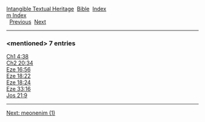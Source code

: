 [Intangible Textual Heritage](../../index)  [Bible](../index) 
[Index](index)   
[m Index](_m_)  
  [Previous](c07312)  [Next](c07314) 

------------------------------------------------------------------------

### &lt;mentioned&gt; 7 entries

[Ch1 4:38](../kjv/ch1004.htm#038)  
[Ch2 20:34](../kjv/ch2020.htm#034)  
[Eze 16:56](../kjv/eze016.htm#056)  
[Eze 18:22](../kjv/eze018.htm#022)  
[Eze 18:24](../kjv/eze018.htm#024)  
[Eze 33:16](../kjv/eze033.htm#016)  
[Jos 21:9](../kjv/jos021.htm#009)  

------------------------------------------------------------------------

[Next: meonenim (1)](c07314)

